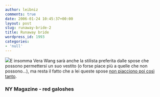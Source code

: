 ```yaml
---
author: leibniz
comments: true
date: 2006-01-24 10:45:37+00:00
layout: post
slug: runaway-bride-2
title: Runaway bride
wordpress_id: 1993
categories:
- 'null'
---
```


![](http://media.redgaloshes.com/02/005751.jpg)E insomma Vera Wang sarà anche la stilista preferita dalle spose che possono permettersi un suo vestito (o forse piace più a quelle che non possono...), ma resta il fatto che a lei queste spose [non piacciono poi così tanto](http://www.newyorkmetro.com/nymetro/news/people/features/15541/).


### NY Magazine - red galoshes
